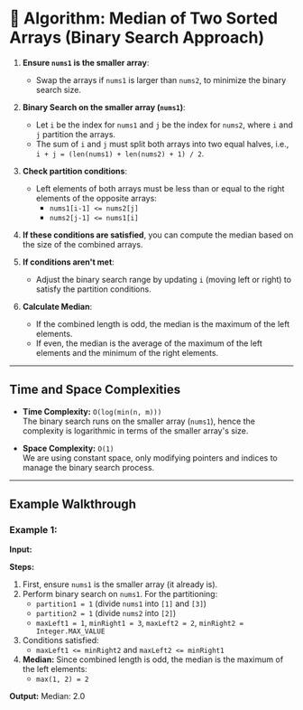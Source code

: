 # 🧠 Algorithm: Median of Two Sorted Arrays (Binary Search Approach)

1. **Ensure `nums1` is the smaller array**:
   - Swap the arrays if `nums1` is larger than `nums2`, to minimize the binary search size.

2. **Binary Search on the smaller array (`nums1`)**:
   - Let `i` be the index for `nums1` and `j` be the index for `nums2`, where `i` and `j` partition the arrays.
   - The sum of `i` and `j` must split both arrays into two equal halves, i.e., `i + j = (len(nums1) + len(nums2) + 1) / 2`.

3. **Check partition conditions**:
   - Left elements of both arrays must be less than or equal to the right elements of the opposite arrays:
     - `nums1[i-1] <= nums2[j]`
     - `nums2[j-1] <= nums1[i]`

4. **If these conditions are satisfied**, you can compute the median based on the size of the combined arrays.

5. **If conditions aren't met**:
   - Adjust the binary search range by updating `i` (moving left or right) to satisfy the partition conditions.

6. **Calculate Median**:
   - If the combined length is odd, the median is the maximum of the left elements.
   - If even, the median is the average of the maximum of the left elements and the minimum of the right elements.

---

##  Time and Space Complexities

- **Time Complexity:** `O(log(min(n, m)))`  
  The binary search runs on the smaller array (`nums1`), hence the complexity is logarithmic in terms of the smaller array's size.

- **Space Complexity:** `O(1)`  
  We are using constant space, only modifying pointers and indices to manage the binary search process.

---

##  Example Walkthrough

### **Example 1:**

**Input:**

**Steps:**
1. First, ensure `nums1` is the smaller array (it already is).
2. Perform binary search on `nums1`. For the partitioning:
   - `partition1 = 1` (divide `nums1` into `[1]` and `[3]`)
   - `partition2 = 1` (divide `nums2` into `[2]`)
   - `maxLeft1 = 1`, `minRight1 = 3`, `maxLeft2 = 2`, `minRight2 = Integer.MAX_VALUE`
3. Conditions satisfied:
   - `maxLeft1 <= minRight2` and `maxLeft2 <= minRight1`
4. **Median:** Since combined length is odd, the median is the maximum of the left elements:
   - `max(1, 2) = 2`

**Output:**
Median: 2.0